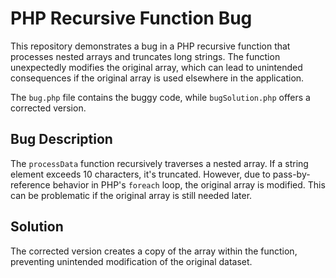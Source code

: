 # PHP Recursive Function Bug

This repository demonstrates a bug in a PHP recursive function that processes nested arrays and truncates long strings. The function unexpectedly modifies the original array, which can lead to unintended consequences if the original array is used elsewhere in the application.

The `bug.php` file contains the buggy code, while `bugSolution.php` offers a corrected version.

## Bug Description
The `processData` function recursively traverses a nested array.  If a string element exceeds 10 characters, it's truncated.  However, due to pass-by-reference behavior in PHP's `foreach` loop, the original array is modified. This can be problematic if the original array is still needed later.

## Solution
The corrected version creates a copy of the array within the function, preventing unintended modification of the original dataset.
